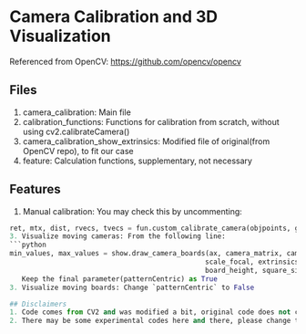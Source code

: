 # Camera Calibration and 3D Visualization
Referenced from OpenCV: https://github.com/opencv/opencv

## Files
1. camera_calibration: Main file
2. calibration_functions: Functions for calibration from scratch, without using cv2.calibrateCamera()
3. camera_calibration_show_extrinsics: Modified file of original(from OpenCV repo), to fit our case
4. feature: Calculation functions, supplementary, not necessary

## Features
1. Manual calibration: You may check this by uncommenting:
```python
ret, mtx, dist, rvecs, tvecs = fun.custom_calibrate_camera(objpoints, gray.shape[::-1], img_size)```
3. Visualize moving cameras: From the following line:
```python
min_values, max_values = show.draw_camera_boards(ax, camera_matrix, cam_width, cam_height,
                                                scale_focal, extrinsics, board_width,
                                                board_height, square_size, True)```
   Keep the final parameter(patternCentric) as True
3. Visualize moving boards: Change `patternCentric` to False

## Disclaimers
1. Code comes from CV2 and was modified a bit, original code does not come from me
2. There may be some experimental codes here and there, please change them to fit your purposes
